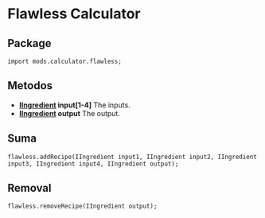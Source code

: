 # Flawless Calculator

## Package
```zenscript
import mods.calculator.flawless;
```

## Metodos

- **[IIngredient](/Vanilla/Variable_Types/IIngredient/) input[1-4]** The inputs.
- **[IIngredient](/Vanilla/Variable_Types/IIngredient/) output** The output.
## Suma
```zenscript
flawless.addRecipe(IIngredient input1, IIngredient input2, IIngredient input3, IIngredient input4, IIngredient output);
```

## Removal
```zenscript
flawless.removeRecipe(IIngredient output);
```
